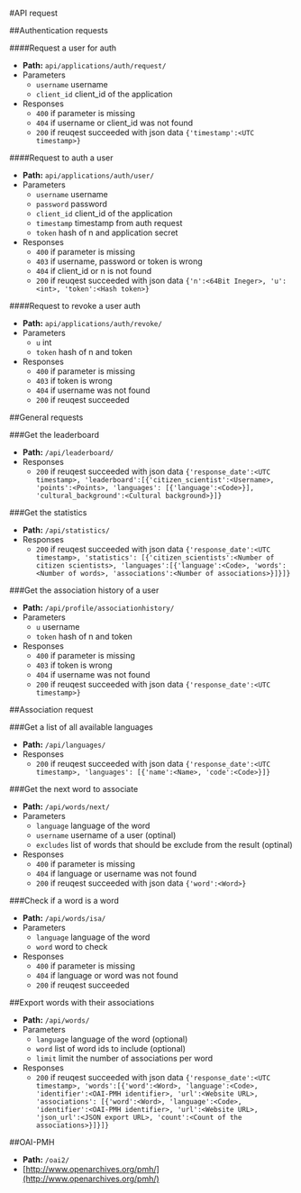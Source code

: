 #API request

##Authentication requests

####Request a user for auth
* **Path:** `api/applications/auth/request/`
* Parameters
  * `username` username
  * `client_id` client_id of the application
* Responses
  * `400` if parameter is missing
  * `404` if username or client_id was not found
  * `200` if reuqest succeeded with json data `{'timestamp':<UTC timestamp>}`

####Request to auth a user
* **Path:** `api/applications/auth/user/`
* Parameters
  * `username` username
  * `password` password
  * `client_id` client_id of the application
  * `timestamp` timestamp from auth request
  * `token` hash of n and application secret
* Responses
  * `400` if parameter is missing
  * `403` if username, password or token is wrong
  * `404` if client_id or n is not found
  * `200` if reuqest succeeded with json data `{'n':<64Bit Ineger>, 'u':<int>, 'token':<Hash token>}`

####Request to revoke a user auth
* **Path:** `api/applications/auth/revoke/`
* Parameters
  * `u` int
  * `token` hash of n and token
* Responses
  * `400` if parameter is missing
  * `403` if token is wrong
  * `404` if username was not found
  * `200` if reuqest succeeded

##General requests

###Get the leaderboard
* **Path:** `/api/leaderboard/`
* Responses
  * `200` if reuqest succeeded with json data `{'response_date':<UTC timestamp>, 'leaderboard':[{'citizen_scientist':<Username>, 'points':<Points>, 'languages': [{'language':<Code>}], 'cultural_background':<Cultural background>}]}`

###Get the statistics
* **Path:** `/api/statistics/`
* Responses
  * `200` if reuqest succeeded with json data `{'response_date':<UTC timestamp>, 'statistics': [{'citizen_scientists':<Number of citizen scientists>, 'languages':[{'language':<Code>, 'words':<Number of words>, 'associations':<Number of associations>}]}]}`

###Get the association history of a user
* **Path:** `/api/profile/associationhistory/`
* Parameters
  * `u` username
  * `token` hash of n and token
* Responses
  * `400` if parameter is missing
  * `403` if token is wrong
  * `404` if username was not found
  * `200` if reuqest succeeded with json data `{'response_date':<UTC timestamp>}`

##Association request

###Get a list of all available languages
* **Path:** `/api/languages/`
* Responses
  * `200` if reuqest succeeded with json data `{'response_date':<UTC timestamp>, 'languages': [{'name':<Name>, 'code':<Code>}]}`

###Get the next word to associate
* **Path:** `/api/words/next/`
* Parameters
  * `language` language of the word
  * `username` username of a user (optinal)
  * `excludes` list of words that should be exclude from the result (optinal)
* Responses
  * `400` if parameter is missing
  * `404` if language or username was not found
  * `200` if reuqest succeeded with json data `{'word':<Word>}`

###Check if a word is a word
* **Path:** `/api/words/isa/`
* Parameters
  * `language` language of the word
  * `word` word to check
* Responses
  * `400` if parameter is missing
  * `404` if language or word was not found
  * `200` if reuqest succeeded

##Export words with their associations
* **Path:** `/api/words/`
* Parameters
  * `language` language of the word (optional)
  * `word` list of word ids to include (optional)
  * `limit` limit the number of associations per word
* Responses
  * `200` if reuqest succeeded with json data `{'response_date':<UTC timestamp>, 'words':[{'word':<Word>, 'language':<Code>, 'identifier':<OAI-PMH identifier>, 'url':<Website URL>, 'associations': [{'word':<Word>, 'language':<Code>, 'identifier':<OAI-PMH identifier>, 'url':<Website URL>, 'json_url':<JSON export URL>, 'count':<Count of the associations>}]}]}`

##OAI-PMH
* **Path:** `/oai2/`
* [http://www.openarchives.org/pmh/](http://www.openarchives.org/pmh/)
